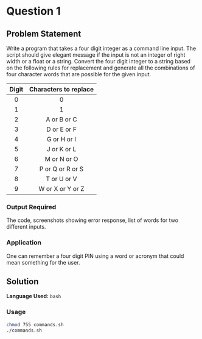 # Question 1

## Problem Statement
Write a program that takes a four digit integer as a command line input. The script should give
elegant message if the input is not an integer of right width or a float or a string. Convert the four
digit integer to a string based on the following rules for replacement and generate all the combinations of four character words that are possible for the given input.

| Digit         | Characters to replace |
| :-----------: | :-------------------: |
| 0 			| 0 					|
| 1 			| 1 					|
| 2 			| A or B or C 			| 
| 3 			| D or E or F 			|
| 4 			| G or H or I 			|		
| 5 			| J or K or L 			|
| 6 			| M or N or O 			|
| 7 			| P or Q or R or S 		|
| 8  			| T or U or V 			|
| 9 			| W or X or Y or Z 		|

### Output Required
The code, screenshots showing error response, list of words for two different inputs.

### Application
One can remember a four digit PIN using a word or acronym that could mean something for the user.

## Solution

**Language Used:** `bash`

### Usage
```bash
chmod 755 commands.sh
./commands.sh

```